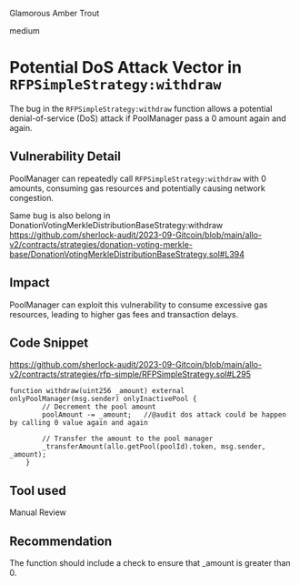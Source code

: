 Glamorous Amber Trout

medium

# Potential DoS Attack Vector in `RFPSimpleStrategy:withdraw`
The bug in the `RFPSimpleStrategy:withdraw` function allows a potential denial-of-service (DoS) attack if PoolManager pass a 0 amount again and again.

## Vulnerability Detail
PoolManager can repeatedly call `RFPSimpleStrategy:withdraw` with 0 amounts, consuming gas resources and potentially causing network congestion. 

Same bug is also belong in DonationVotingMerkleDistributionBaseStrategy:withdraw
https://github.com/sherlock-audit/2023-09-Gitcoin/blob/main/allo-v2/contracts/strategies/donation-voting-merkle-base/DonationVotingMerkleDistributionBaseStrategy.sol#L394

## Impact
PoolManager can exploit this vulnerability to consume excessive gas resources, leading to higher gas fees and transaction delays. 

## Code Snippet
https://github.com/sherlock-audit/2023-09-Gitcoin/blob/main/allo-v2/contracts/strategies/rfp-simple/RFPSimpleStrategy.sol#L295
```solidity
function withdraw(uint256 _amount) external onlyPoolManager(msg.sender) onlyInactivePool {
        // Decrement the pool amount
        poolAmount -= _amount;   //@audit dos attack could be happen by calling 0 value again and again

        // Transfer the amount to the pool manager
        _transferAmount(allo.getPool(poolId).token, msg.sender, _amount);
    }
 ```

## Tool used
Manual Review

## Recommendation
The function should include a check to ensure that _amount is greater than 0.